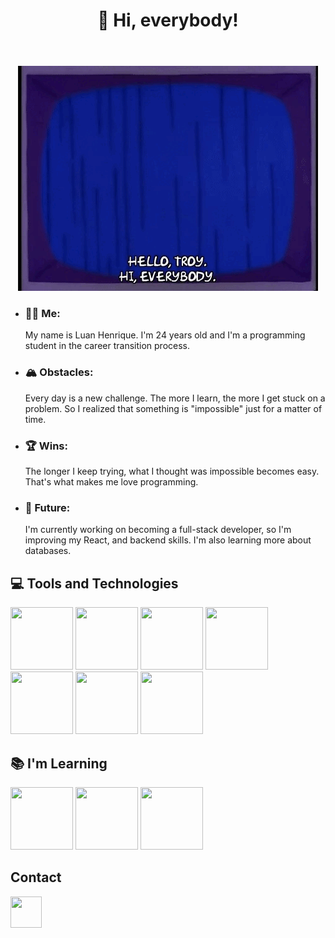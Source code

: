 <head>
  <link rel="stylesheet" type='text/css' href="https://cdn.jsdelivr.net/gh/devicons/devicon@latest/devicon.min.css" />
</head>
<header>
  <h1>👋 Hi, everybody!</h1>
</header>
<body>
  
  
  <div align="center">
    <img loading="lazy" src="./drnick.gif"/>
  </div>
  <ul>
    <li><h3>🙋🏽 Me:</h3> My name is Luan Henrique. I'm 24 years old and I'm a programming student in the career transition process.</li>
    <li><h3>🏔️ Obstacles:</h3>Every day is a new challenge. The more I learn, the more I get stuck on a problem. So I realized that something is "impossible" just for a matter of time.</li>
    <li><h3>🏆 Wins:</h3>The longer I keep trying, what I thought was impossible becomes easy. That's what makes me love programming.</li>
    <li><h3>🚀 Future:</h3>I'm currently working on becoming a full-stack developer, so I'm improving my React, and backend skills. I'm also learning more about databases.</li>
  </ul>

  <h2>💻 Tools and Technologies</h2>
  <div display="flex" >
    <img loading="lazy" src="https://cdn.jsdelivr.net/gh/devicons/devicon@latest/icons/html5/html5-original.svg" height="100px" width="100px"/>
    <img loading="lazy" src="https://cdn.jsdelivr.net/gh/devicons/devicon@latest/icons/css3/css3-original.svg" height="100px" width="100px"/>
    <img loading="lazy" src="https://cdn.jsdelivr.net/gh/devicons/devicon@latest/icons/figma/figma-original.svg" height="100px" width="100px"/>
    <img loading="lazy" src="https://cdn.jsdelivr.net/gh/devicons/devicon@latest/icons/javascript/javascript-plain.svg" height="100px" width="100px"/>
    <img loading="lazy" src="https://cdn.jsdelivr.net/gh/devicons/devicon@latest/icons/git/git-original.svg" height="100px" width="100px"/>
    <img loading="lazy" src="https://cdn.jsdelivr.net/gh/devicons/devicon@latest/icons/react/react-original.svg" height="100px" width="100px"/>
    <img loading="lazy" src="https://cdn.jsdelivr.net/gh/devicons/devicon@latest/icons/nodejs/nodejs-original-wordmark.svg" height="100px" width="100px"/>    
  </div>
  <h2>📚 I'm Learning</h2>
  <div display="flex">
    <img src="https://cdn.jsdelivr.net/gh/devicons/devicon@latest/icons/express/express-original-wordmark.svg" height="100px" width="100px"/>
    <img src="https://cdn.jsdelivr.net/gh/devicons/devicon@latest/icons/mongodb/mongodb-original-wordmark.svg" height="100px" width="100px"/>
    <img src="https://cdn.jsdelivr.net/gh/devicons/devicon@latest/icons/postgresql/postgresql-original-wordmark.svg" height="100px" width="100px"/>
  </div>
</body>
<footer>
  <h2>Contact</h2>
    <a href="https://www.linkedin.com/in/luanhenriquee14/?locale=en_US">
      <img src="https://cdn.jsdelivr.net/gh/devicons/devicon@latest/icons/linkedin/linkedin-original.svg"  height="50px" width="50px"/>
    </a>
</footer>



<!--
**Lhenrick/Lhenrick** is a ✨ _special_ ✨ repository because its `README.md` (this file) appears on your GitHub profile.

Here are some ideas to get you started:

- 🔭 I’m currently working on ...
- 🌱 I’m currently learning ...
- 👯 I’m looking to collaborate on ...
- 🤔 I’m looking for help with ...
- 💬 Ask me about ...
- 📫 How to reach me: ...
- 😄 Pronouns: ...
- ⚡ Fun fact: ...
-->
